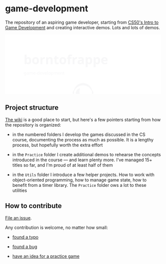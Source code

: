 # game-development

The repository of an aspiring game developer, starting from [CS50's Intro to Game Development](https://www.youtube.com/playlist?list=PLWKjhJtqVAbluXJKKbCIb4xd7fcRkpzoz) and creating interactive demos. Lots and lots of demos.

![github.com/borntofrappe/game-development](https://github.com/borntofrappe/game-development/blob/master/banner.svg)

## Project structure

[The wiki](https://github.com/borntofrappe/game-development/wiki) is a good place to start, but here's a few pointers starting from how the repository is organized:

- in the numbered folders I develop the games discussed in the CS course, documenting the process as much as possible. It is a lengthy process, but hopefully worth the extra effort

- in the `Practice` folder I create additional demos to rehearse the concepts introduced in the course — and learn plenty more. I've managed 15+ titles so far, and I'm proud of at least half of them

- in the `Utils` folder I introduce a few helper projects. How to work with object-oriented programming, how to manage game state, how to benefit from a timer library. The `Practice` folder ows a lot to these utilities

## How to contribute

[File an issue](https://github.com/borntofrappe/game-development/issues/new).

Any contribution is welcome, no matter how small:

- [found a typo](https://github.com/borntofrappe/game-development/issues/new?title=Found%20a%20typo)

- [found a bug](https://github.com/borntofrappe/game-development/issues/new?title=Bug%20Report&labels=bug)

- [have an idea for a practice game](https://github.com/borntofrappe/game-development/issues/new?title=Practice%20game&labels=project)
